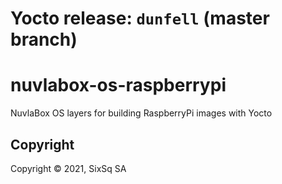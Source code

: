 # Yocto release: `dunfell` (master branch)

# nuvlabox-os-raspberrypi
NuvlaBox OS layers for building RaspberryPi images with Yocto

## Copyright

Copyright &copy; 2021, SixSq SA
